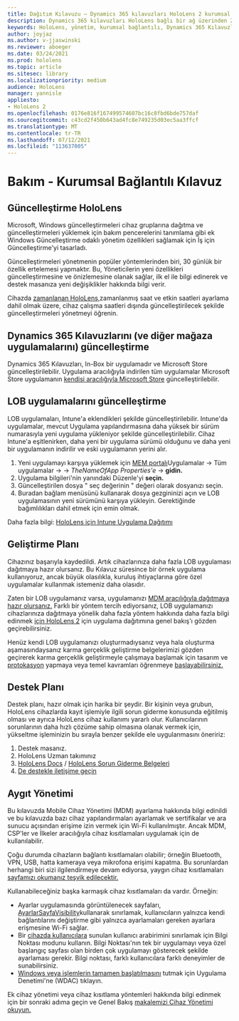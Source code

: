 ```yaml
---
title: Dağıtım Kılavuzu – Dynamics 365 kılavuzları HoloLens 2 kurumsal bağlantılı bağlantı - Bakım
description: Dynamics 365 kılavuzları HoloLens bağlı bir ağ üzerinden 2 cihazı korumayı öğrenin.
keywords: HoloLens, yönetim, kurumsal bağlantılı, Dynamics 365 Kılavuzları, AAD, Azure AD, MDM, Mobil Cihaz Yönetimi
author: joyjaz
ms.author: v-jjaswinski
ms.reviewer: aboeger
ms.date: 03/24/2021
ms.prod: hololens
ms.topic: article
ms.sitesec: library
ms.localizationpriority: medium
audience: HoloLens
manager: yannisle
appliesto:
- HoloLens 2
ms.openlocfilehash: 0176e816f167499574607bc16c8fbd6bde757daf
ms.sourcegitcommit: c43cd2f450b643ad4fc8e749235d03ec5aa3ffcf
ms.translationtype: MT
ms.contentlocale: tr-TR
ms.lasthandoff: 07/12/2021
ms.locfileid: "113637005"
---
```

# <a name="maintain---corporate-connected-guide"></a>Bakım - Kurumsal Bağlantılı Kılavuz

## <a name="update-hololens"></a>Güncelleştirme HoloLens

Microsoft, Windows güncelleştirmeleri cihaz gruplarına dağıtma ve güncelleştirmeleri yüklemek için bakım pencerelerini tanımlama gibi ek Windows Güncelleştirme odaklı yönetim özellikleri sağlamak için İş için Güncelleştirme'yi tasarladı.

Güncelleştirmeleri yönetmenin popüler yöntemlerinden biri, 30 günlük bir özellik ertelemesi yapmaktır. Bu, Yöneticilerin yeni özellikleri güncelleştirmesine ve önizlemesine olanak sağlar, ilk el ile bilgi edinerek ve destek masanıza yeni değişiklikler hakkında bilgi verir.

Cihazda [zamanlanan HoloLens,](/hololens/hololens-updates)zamanlanmış saat ve etkin saatleri ayarlama dahil olmak üzere, cihaz çalışma saatleri dışında güncelleştirilecek şekilde güncelleştirmeleri yönetmeyi öğrenin.

## <a name="how-to-update-dynamics-365-guides-and-other-store-apps"></a>Dynamics 365 Kılavuzlarını (ve diğer mağaza uygulamalarını) güncelleştirme

Dynamics 365 Kılavuzları, In-Box bir uygulamadır ve Microsoft Store güncelleştirilebilir. Uygulama aracılığıyla indirilen tüm uygulamalar Microsoft Store uygulamanın [kendisi aracılığıyla Microsoft Store](/hololens/holographic-store-apps#update-apps) güncelleştirilebilir.

## <a name="how-to-update-lob-apps"></a>LOB uygulamalarını güncelleştirme

LOB uygulamaları, Intune'a eklendikleri şekilde güncelleştirilebilir. Intune'da uygulamalar, mevcut Uygulama yapılandırmasına daha yüksek bir sürüm numarasıyla yeni uygulama yükleniyor şekilde güncelleştirilebilir. Cihaz Intune'a eşitlenirken, daha yeni bir uygulama sürümü olduğunu ve daha yeni bir uygulamanın indirilir ve eski uygulamanın yerini alır.

1. Yeni uygulamayı karşıya yüklemek için [MEM portalı](https://endpoint.microsoft.com/#home)Uygulamalar -> Tüm uygulamalar  ->     ->  *TheNameOfApp Properties'e*  ->  **gidin.**
2. Uygulama bilgileri'nin yanındaki Düzenle'yi **seçin.**
3. Güncelleştirilen dosya &quot; seç değerinin &quot; değeri olarak dosyanızı seçin.
4. Buradan bağlam menüsünü kullanarak dosya gezgininizi açın ve LOB uygulamasının yeni sürümünü karşıya yükleyin. Gerektiğinde bağımlılıkları dahil etmek için emin olmak.

Daha fazla bilgi: [HoloLens için Intune Uygulama Dağıtımı](/hololens/app-deploy-intune)

## <a name="development-plan"></a>Geliştirme Planı

Cihazınız başarıyla kaydedildi. Artık cihazlarınıza daha fazla LOB uygulaması dağıtmaya hazır olursanız. Bu Kılavuz süresince bir örnek uygulama kullanıyoruz, ancak büyük olasılıkla, kuruluş ihtiyaçlarına göre özel uygulamalar kullanmak istemeniz daha olasıdır.

Zaten bir LOB uygulamanız varsa, uygulamanızı [MDM aracılığıyla dağıtmaya hazır olursanız.](/hololens/app-deploy-intune) Farklı bir yöntem tercih ediyorsanız, LOB uygulamanızı cihazlarınıza dağıtmaya yönelik daha fazla yöntem hakkında daha fazla bilgi edinmek [için HoloLens 2](/hololens/app-deploy-overview) için uygulama dağıtımına genel bakış'ı gözden geçirebilirsiniz.

Henüz kendi LOB uygulamanızı oluşturmadıysanız veya hala oluşturma aşamasındaysanız karma gerçeklik geliştirme belgelerimizi gözden geçirerek karma gerçeklik geliştirmeyle çalışmaya başlamak için tasarım ve [protokasyon](/windows/mixed-reality/design/design) yapmaya veya temel kavramları öğrenmeye [başlayabilirsiniz.](/windows/mixed-reality/discover/get-started-with-mr)

## <a name="support-plan"></a>Destek Planı

Destek planı, hazır olmak için harika bir şeydir. Bir kişinin veya grubun, HoloLens cihazlarda kayıt işlemiyle ilgili sorun giderme konusunda eğitilmiş olması ve ayrıca HoloLens cihaz kullanımı yararlı olur. Kullanıcılarının sorunlarının daha hızlı çözüme sahip olmasına olanak vermek için, yükseltme işleminizin bu sırayla benzer şekilde ele uygulanmasını öneririz:

1. Destek masanız.
2. HoloLens Uzman takımınız
3. [HoloLens Docs](/hololens/)  /  [HoloLens Sorun Giderme Belgeleri](/hololens/hololens-troubleshooting)
4. [De destekle iletişime geçin](https://support.serviceshub.microsoft.com/supportforbusiness/create?sapId=e9391227-fa6d-927b-0fff-f96288631b8f)

## <a name="device-management"></a>Aygıt Yönetimi

Bu kılavuzda Mobile Cihaz Yönetimi (MDM) ayarlama hakkında bilgi edinildi ve bu kılavuzda bazı cihaz yapılandırmaları ayarlamak ve sertifikalar ve ara sunucu açısından erişime izin vermek için Wi-Fi kullanılmıştır. Ancak MDM, CSP'ler ve İlkeler aracılığıyla cihaz kısıtlamaları uygulamak için de kullanılabilir.

Çoğu durumda cihazların bağlantı kısıtlamaları olabilir; örneğin Bluetooth, VPN, USB, hatta kameraya veya mikrofona erişimi kapatma. Bu sorunlardan herhangi biri sizi ilgilendirmeye devam ediyorsa, yaygın cihaz kısıtlamaları [sayfamızı okumanız teşvik edilecektir.](/hololens/hololens-common-device-restrictions)

Kullanabileceğiniz başka karmaşık cihaz kısıtlamaları da vardır. Örneğin:

- Ayarlar uygulamasında görüntülenecek sayfaları, [AyarlarSayfaVisibility](/hololens/settings-uri-list)kullanarak sınırlamak, kullanıcıların yalnızca kendi bağlantılarını değiştirme gibi yalnızca ayarlamaları gereken ayarlara erişmesine Wi-Fi sağlar.
- Bir [cihazda kullanıcılara](/hololens/hololens-kiosk) sunulan kullanıcı arabirimini sınırlamak için Bilgi Noktası modunu kullanın. Bilgi Noktası'nın tek bir uygulamayı veya özel başlangıç sayfası olan birden çok uygulamayı gösterecek şekilde ayarlaması gerekir. Bilgi noktası, farklı kullanıcılara farklı deneyimler de sunabilirsiniz.
- [Windows veya işlemlerin tamamen başlatılmasını](/hololens/windows-defender-application-control-wdac) tutmak için Uygulama Denetimi'ne (WDAC) tıklayın.

Ek cihaz yönetimi veya cihaz kısıtlama yöntemleri hakkında bilgi edinmek için bir sonraki adıma geçin ve Genel Bakış [makalemizi Cihaz Yönetimi okuyun.](/hololens/hololens-csp-policy-overview)





